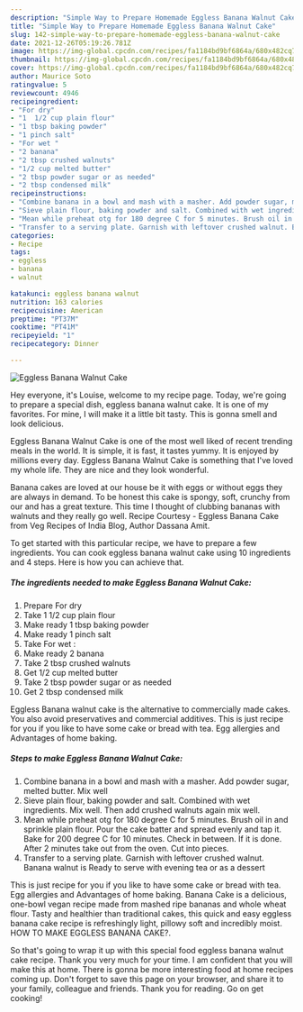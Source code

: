```yaml
---
description: "Simple Way to Prepare Homemade Eggless Banana Walnut Cake"
title: "Simple Way to Prepare Homemade Eggless Banana Walnut Cake"
slug: 142-simple-way-to-prepare-homemade-eggless-banana-walnut-cake
date: 2021-12-26T05:19:26.781Z
image: https://img-global.cpcdn.com/recipes/fa1184bd9bf6864a/680x482cq70/eggless-banana-walnut-cake-recipe-main-photo.jpg
thumbnail: https://img-global.cpcdn.com/recipes/fa1184bd9bf6864a/680x482cq70/eggless-banana-walnut-cake-recipe-main-photo.jpg
cover: https://img-global.cpcdn.com/recipes/fa1184bd9bf6864a/680x482cq70/eggless-banana-walnut-cake-recipe-main-photo.jpg
author: Maurice Soto
ratingvalue: 5
reviewcount: 4946
recipeingredient:
- "For dry"
- "1  1/2 cup plain flour"
- "1 tbsp baking powder"
- "1 pinch salt"
- "For wet "
- "2 banana"
- "2 tbsp crushed walnuts"
- "1/2 cup melted butter"
- "2 tbsp powder sugar or as needed"
- "2 tbsp condensed milk"
recipeinstructions:
- "Combine banana in a bowl and mash with a masher. Add powder sugar, melted butter. Mix well"
- "Sieve plain flour, baking powder and salt. Combined with wet ingredients. Mix well. Then add crushed walnuts again mix well."
- "Mean while preheat otg for 180 degree C for 5 minutes. Brush oil in and sprinkle plain flour. Pour the cake batter and spread evenly and tap it. Bake for 200 degree C for 10 minutes. Check in between. If it is done. After 2 minutes take out from the oven. Cut into pieces."
- "Transfer to a serving plate. Garnish with leftover crushed walnut. Banana walnut is Ready to serve with evening tea or as a dessert"
categories:
- Recipe
tags:
- eggless
- banana
- walnut

katakunci: eggless banana walnut 
nutrition: 163 calories
recipecuisine: American
preptime: "PT37M"
cooktime: "PT41M"
recipeyield: "1"
recipecategory: Dinner

---
```



![Eggless Banana Walnut Cake](https://img-global.cpcdn.com/recipes/fa1184bd9bf6864a/680x482cq70/eggless-banana-walnut-cake-recipe-main-photo.jpg)

Hey everyone, it's Louise, welcome to my recipe page. Today, we're going to prepare a special dish, eggless banana walnut cake. It is one of my favorites. For mine, I will make it a little bit tasty. This is gonna smell and look delicious.

Eggless Banana Walnut Cake is one of the most well liked of recent trending meals in the world. It is simple, it is fast, it tastes yummy. It is enjoyed by millions every day. Eggless Banana Walnut Cake is something that I've loved my whole life. They are nice and they look wonderful.

Banana cakes are loved at our house be it with eggs or without eggs they are always in demand. To be honest this cake is spongy, soft, crunchy from our and has a great texture. This time I thought of clubbing bananas with walnuts and they really go well. Recipe Courtesy - Eggless Banana Cake from Veg Recipes of India Blog, Author Dassana Amit.


To get started with this particular recipe, we have to prepare a few ingredients. You can cook eggless banana walnut cake using 10 ingredients and 4 steps. Here is how you can achieve that.

<!--inarticleads1-->

##### The ingredients needed to make Eggless Banana Walnut Cake:

1. Prepare For dry
1. Take 1  1/2 cup plain flour
1. Make ready 1 tbsp baking powder
1. Make ready 1 pinch salt
1. Take For wet :
1. Make ready 2 banana
1. Take 2 tbsp crushed walnuts
1. Get 1/2 cup melted butter
1. Take 2 tbsp powder sugar or as needed
1. Get 2 tbsp condensed milk


Eggless Banana walnut cake is the alternative to commercially made cakes. You also avoid preservatives and commercial additives. This is just recipe for you if you like to have some cake or bread with tea. Egg allergies and Advantages of home baking. 

<!--inarticleads2-->

##### Steps to make Eggless Banana Walnut Cake:

1. Combine banana in a bowl and mash with a masher. Add powder sugar, melted butter. Mix well
1. Sieve plain flour, baking powder and salt. Combined with wet ingredients. Mix well. Then add crushed walnuts again mix well.
1. Mean while preheat otg for 180 degree C for 5 minutes. Brush oil in and sprinkle plain flour. Pour the cake batter and spread evenly and tap it. Bake for 200 degree C for 10 minutes. Check in between. If it is done. After 2 minutes take out from the oven. Cut into pieces.
1. Transfer to a serving plate. Garnish with leftover crushed walnut. Banana walnut is Ready to serve with evening tea or as a dessert


This is just recipe for you if you like to have some cake or bread with tea. Egg allergies and Advantages of home baking. Banana Cake is a delicious, one-bowl vegan recipe made from mashed ripe bananas and whole wheat flour. Tasty and healthier than traditional cakes, this quick and easy eggless banana cake recipe is refreshingly light, pillowy soft and incredibly moist. HOW TO MAKE EGGLESS BANANA CAKE?. 

So that's going to wrap it up with this special food eggless banana walnut cake recipe. Thank you very much for your time. I am confident that you will make this at home. There is gonna be more interesting food at home recipes coming up. Don't forget to save this page on your browser, and share it to your family, colleague and friends. Thank you for reading. Go on get cooking!
